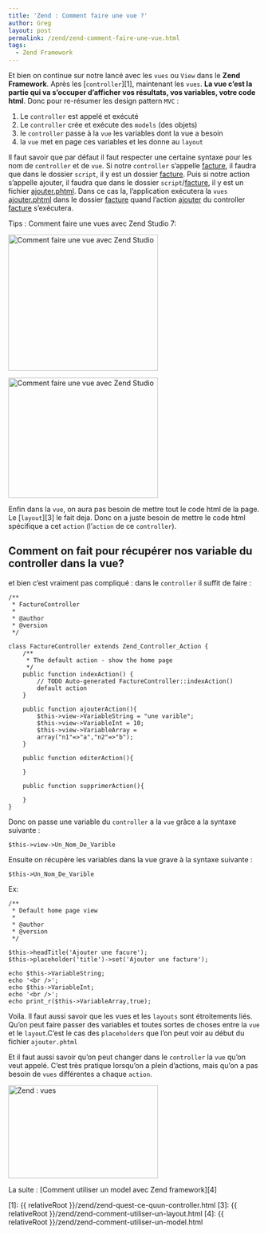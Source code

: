```yaml
---
title: 'Zend : Comment faire une vue ?'
author: Greg
layout: post
permalink: /zend/zend-comment-faire-une-vue.html
tags:
  - Zend Framework
---
```


Et bien on continue sur notre lancé avec les `vues` ou `View` dans le **Zend
Framework**. Après les [`controller`][1], maintenant les `vues`. **La vue c’est
la partie qui va s’occuper d’afficher vos résultats, vos variables, votre code
html**. Donc pour re-résumer les design pattern `MVC` :

1.  Le `controller` est appelé et exécuté
2.  Le `controller` crée et exécute des `models` (des objets)
3.  le `controller` passe à la `vue` les variables dont la vue a besoin
4.  la `vue` met en page ces variables et les donne au `layout`

Il faut savoir que par défaut il faut respecter une certaine syntaxe pour les
nom de `controller` et de `vue`. Si notre `controller` s’appelle <span style
="text-decoration: underline;">facture</span>, il faudra que dans le dossier
`script`, il y est un dossier <span style="text-decoration:
underline;">facture</span>. Puis si notre action s’appelle <span style="text-
decoration: underline;">ajouter</span>, il faudra que dans le dossier
`script`/<span style="text-decoration: underline;">facture</span>, il y est un
fichier <span style="text-decoration: underline;">ajouter.phtml</span>. Dans ce
cas la, l’application exécutera la `vues` <span style="text-decoration:
underline;">ajouter.phtml</span> dans le dossier <span style="text-decoration:
underline;">facture</span> quand l’action <span style="text-decoration:
underline;">ajouter</span> du controller <span style="text-decoration:
underline;">facture</span> s’exécutera.

Tips : Comment faire une vues avec Zend Studio 7:

<a href="{{ relativeRoot }}/wp-content/uploads/2009/06/Zend-New-View.png"
rel="lightbox[375]"><img class="size-medium wp-image-404" title="Zend-New View"
src="{{ relativeRoot }}/wp-content/uploads/2009/06/Zend-New-View-300x273.png"
alt="Comment faire une vue avec Zend Studio" width="300" height="273" /></a>

<a href="{{ relativeRoot }}/wp-content/uploads/2009/06/Capture-New-Zend-
View2.png" rel="lightbox[375]"><img class="size-medium wp-image-405" title="New
Zend View (2)" src="{{ relativeRoot }}/wp-content/uploads/2009/06/Capture-New-
Zend-View2-300x241.png" alt="Comment faire une vue avec Zend Studio" width="300"
height="241" /></a>

Enfin dans la `vue`, on aura pas besoin de mettre tout le code html de la page.
Le [`layout`][3] le fait deja. Donc on a juste besoin de mettre le code html
spécifique a cet `action` (l’`action` de ce `controller`).

## Comment on fait pour récupérer nos variable du controller dans la vue?

et bien c’est vraiment pas compliqué : dans le `controller` il suffit de
faire :

    /**
     * FactureController
     *
     * @author
     * @version
     */

    class FactureController extends Zend_Controller_Action {
        /**
         * The default action - show the home page
         */
        public function indexAction() {
            // TODO Auto-generated FactureController::indexAction()
            default action
        }

        public function ajouterAction(){
            $this->view->VariableString = "une varible";
            $this->view->VariableInt = 10;
            $this->view->VariableArray =
            array("n1"=>"a","n2"=>"b");
        }

        public function editerAction(){

        }

        public function supprimerAction(){

        }
    }

Donc on passe une variable du `controller` a la `vue` grâce a la syntaxe
suivante :

    $this->view->Un_Nom_De_Varible

Ensuite on récupère les variables dans la vue grave à la syntaxe suivante :

    $this->Un_Nom_De_Varible

Ex:

    /**
     * Default home page view
     *
     * @author
     * @version
     */

    $this->headTitle('Ajouter une facure');
    $this->placeholder('title')->set('Ajouter une facture');

    echo $this->VariableString;
    echo '<br />';
    echo $this->VariableInt;
    echo '<br />';
    echo print_r($this->VariableArray,true);

Voila. Il faut aussi savoir que les vues et les `layouts` sont étroitements
liés. Qu’on peut faire passer des variables et toutes sortes de choses entre la
`vue` et le `layout`.C’est le cas des `placeholders` que l’on peut voir au début
du fichier `ajouter.phtml`

Et il faut aussi savoir qu’on peut changer dans le `controller` la `vue` qu’on
veut appelé. C’est très pratique lorsqu’on a plein d’actions, mais qu’on a pas
besoin de `vues` différentes a chaque `action`.

<a href="{{ relativeRoot }}/wp-content/uploads/2009/06/Zend-vues.png"
rel="lightbox[375]"><img class="size-medium wp-image-406" title="Zend : vues"
src="{{ relativeRoot }}/wp-content/uploads/2009/06/Zend-vues-300x187.png"
alt="Zend : vues" width="300" height="187" /></a>

La suite : [Comment utiliser un model avec Zend framework][4]

[1]: {{ relativeRoot }}/zend/zend-quest-ce-quun-controller.html
[3]: {{ relativeRoot }}/zend/zend-comment-utiliser-un-layout.html
[4]: {{ relativeRoot }}/zend/zend-comment-utiliser-un-model.html
